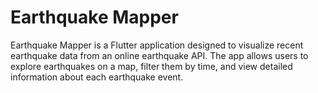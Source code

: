 # Earthquake Mapper

Earthquake Mapper is a Flutter application designed to visualize recent earthquake data from an online earthquake API. The app allows users to explore earthquakes on a map, filter them by time, and view detailed information about each earthquake event.
